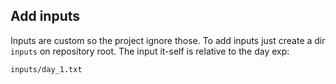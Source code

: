 
## Add inputs

Inputs are custom so the project ignore those.
To add inputs just create a dir `inputs` on repository root.
The input it-self is relative to the day exp:

`inputs/day_1.txt`

